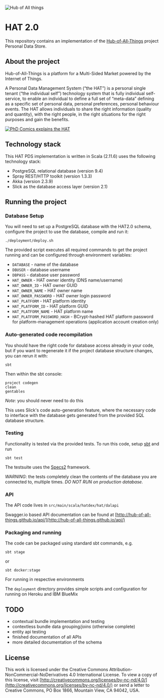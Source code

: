 ![Hub of All things](http://hubofallthings.com/wp-content/uploads/banner21.png)

# HAT 2.0

This repository contains an implementation of the [Hub-of-All-Things](http://hubofallthings.com) project Personal Data Store.

## About the project

Hub-of-All-Things is a platform for a Multi-Sided Market powered by the Internet of Things.

A Personal Data Management System (“the HAT”) is a personal single tenant (“the individual self”) technology system that is fully individual self-service, to enable an individual to define a full set of “meta-data” defining as a specific set of personal data, personal preferences, personal behaviour events. The HAT allows individuals to share the right information (quality and quantity), with the right people, in the right situations for the right purposes and gain the benefits.

[![PhD Comics explains the HAT](http://img.youtube.com/vi/y1txYjoSQQc/0.jpg)](http://www.youtube.com/watch?v=y1txYjoSQQc)

## Technology stack

This HAT PDS implementation is written in Scala (2.11.6) uses the following technology stack:

- PostgreSQL relational database (version 9.4)
- Spray REST/HTTP toolkit (version 1.3.3)
- Akka (version 2.3.9)
- Slick as the database access layer (version 2.1)

## Running the project

### Database Setup

You will need to set up a PostgreSQL database with the HAT2.0 schema, configure the project to use the database, compile and run it:

    ./deployment/deploy.sh
    
The provided script executes all required commands to get the project running and can be configured through environment variables:

- `DATABASE` - name of the database
- `DBUSER` - database username
- `DBPASS` - database user password
- `HAT_OWNER` - HAT owner identity (DNS name/username)
- `HAT_OWNER_ID` - HAT owner GUID
- `HAT_OWNER_NAME` - HAT owner name
- `HAT_OWNER_PASSWORD` - HAT owner login password
- `HAT_PLATFORM` - HAT platform identity
- `HAT_PLATFORM_ID` - HAT platform GUID
- `HAT_PLATFORM_NAME` - HAT platform name
- `HAT_PLATFORM_PASSWORD_HASH` - BCrypt-hashed HAT platform password for platform-management operations (application account creation only)

### Auto-generated code recompilation

You should have the right code for database access already in your code, but if you want to regenerate it if the project database structure changes, you can rerun it with:

    sbt

Then within the sbt console:
    
    project codegen
    clean
    gentables

*Note*: you should never need to do this

This uses Slick's code auto-generation feature, where the necessary code to interface with the database gets generated from the provided SQL database structure.

### Testing

Functionality is tested via the provided tests. To run this code, setup [sbt](http://www.scala-sbt.org) and run

	sbt test
	
The testsuite uses the [Specs2](https://etorreborre.github.io/specs2/) framework.

*WARNING*: the tests completely clean the contents of the database you are connected to, multiple times. *DO NOT RUN on production database.*

### API

The API code lives in `src/main/scala/hatdex/hat/dalapi`

Swagger.io based API documentation can be found at [http://hub-of-all-things.github.io/api/](http://hub-of-all-things.github.io/api/) 

### Packaging and running

The code can be packaged using standard sbt commands, e.g.

    sbt stage
    
or

    sbt docker:stage
    
For running in respective environments

The `deployment` directory provides simple scripts and configuration for running on Heroku and IBM BlueMix

## TODO

- contextual bundle implementation and testing
- contextless bundle data ​grouping/_joins_​ (otherwise complete)
- entity api testing
- finished documentation of all APIs
- more detailed documentation of the schema

## License

This work is licensed under the Creative Commons Attribution-NonCommercial-NoDerivatives 4.0 International License. To view a copy of this license, visit [http://creativecommons.org/licenses/by-nc-nd/4.0/](http://creativecommons.org/licenses/by-nc-nd/4.0/) or send a letter to Creative Commons, PO Box 1866, Mountain View, CA 94042, USA.